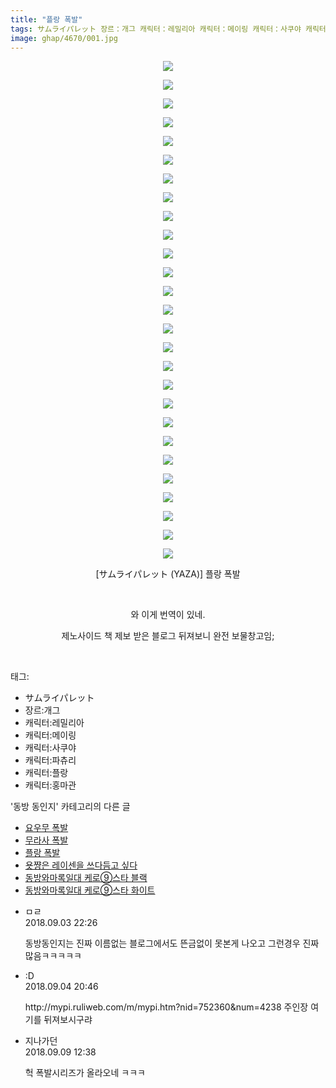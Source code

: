```yaml
---
title: "플랑 폭발"
tags: サムライパレット 장르：개그 캐릭터：레밀리아 캐릭터：메이링 캐릭터：사쿠야 캐릭터：파츄리 캐릭터：플랑 캐릭터：홍마관 YAZA 동방_동인지
image: ghap/4670/001.jpg
---
```

<div class="article">
<p style="text-align: center; clear: none; float: none;"><img src="{{ site.nasurl }}/ghap/4670/001.jpg"/></p>
<p style="text-align: center; clear: none; float: none;"><img src="{{ site.nasurl }}/ghap/4670/002.jpg"/></p>
<p style="text-align: center; clear: none; float: none;"><img src="{{ site.nasurl }}/ghap/4670/003.jpg"/></p>
<p style="text-align: center; clear: none; float: none;"><img src="{{ site.nasurl }}/ghap/4670/004.jpg"/></p>
<p style="text-align: center; clear: none; float: none;"><img src="{{ site.nasurl }}/ghap/4670/005.jpg"/></p>
<p style="text-align: center; clear: none; float: none;"><img src="{{ site.nasurl }}/ghap/4670/006.jpg"/></p>
<p style="text-align: center; clear: none; float: none;"><img src="{{ site.nasurl }}/ghap/4670/007.jpg"/></p>
<p style="text-align: center; clear: none; float: none;"><img src="{{ site.nasurl }}/ghap/4670/008.jpg"/></p>
<p style="text-align: center; clear: none; float: none;"><img src="{{ site.nasurl }}/ghap/4670/009.jpg"/></p>
<p style="text-align: center; clear: none; float: none;"><img src="{{ site.nasurl }}/ghap/4670/010.jpg"/></p>
<p style="text-align: center; clear: none; float: none;"><img src="{{ site.nasurl }}/ghap/4670/011.jpg"/></p>
<p style="text-align: center; clear: none; float: none;"><img src="{{ site.nasurl }}/ghap/4670/012.jpg"/></p>
<p style="text-align: center; clear: none; float: none;"><img src="{{ site.nasurl }}/ghap/4670/013.jpg"/></p>
<p style="text-align: center; clear: none; float: none;"><img src="{{ site.nasurl }}/ghap/4670/014.jpg"/></p>
<p style="text-align: center; clear: none; float: none;"><img src="{{ site.nasurl }}/ghap/4670/015.jpg"/></p>
<p style="text-align: center; clear: none; float: none;"><img src="{{ site.nasurl }}/ghap/4670/016.jpg"/></p>
<p style="text-align: center; clear: none; float: none;"><img src="{{ site.nasurl }}/ghap/4670/017.jpg"/></p>
<p style="text-align: center; clear: none; float: none;"><img src="{{ site.nasurl }}/ghap/4670/018.jpg"/></p>
<p style="text-align: center; clear: none; float: none;"><img src="{{ site.nasurl }}/ghap/4670/019.jpg"/></p>
<p style="text-align: center; clear: none; float: none;"><img src="{{ site.nasurl }}/ghap/4670/020.jpg"/></p>
<p style="text-align: center; clear: none; float: none;"><img src="{{ site.nasurl }}/ghap/4670/021.jpg"/></p>
<p style="text-align: center; clear: none; float: none;"><img src="{{ site.nasurl }}/ghap/4670/022.jpg"/></p>
<p style="text-align: center; clear: none; float: none;"><img src="{{ site.nasurl }}/ghap/4670/023.jpg"/></p>
<p style="text-align: center; clear: none; float: none;"><img src="{{ site.nasurl }}/ghap/4670/024.jpg"/></p>
<p style="text-align: center; clear: none; float: none;"><img src="{{ site.nasurl }}/ghap/4670/025.jpg"/></p>
<p style="text-align: center; clear: none; float: none;"><img src="{{ site.nasurl }}/ghap/4670/026.jpg"/></p>
<p style="text-align: center; clear: none; float: none;"><img src="{{ site.nasurl }}/ghap/4670/027.jpg"/></p>
<p style="text-align: center; clear: none; float: none;">[サムライパレット (YAZA)] 플랑 폭발</p>
<p style="text-align: center; clear: none; float: none;"><br/></p>
<p style="text-align: center; clear: none; float: none;">와 이게 번역이 있네.</p>
<p style="text-align: center; clear: none; float: none;">제노사이드 책 제보 받은 블로그 뒤져보니 완전 보물창고임;</p>
<p><br/></p>
</div><div class="tagTrail">
<p>태그: </p>
<ul>
<li>サムライパレット</li>
<li>장르:개그</li>
<li>캐릭터:레밀리아</li>
<li>캐릭터:메이링</li>
<li>캐릭터:사쿠야</li>
<li>캐릭터:파츄리</li>
<li>캐릭터:플랑</li>
<li>캐릭터:홍마관</li>
</ul>
</div><div class="another">
<p>'동방 동인지' 카테고리의 다른 글</p>
<ul>
<li><a href="/2018-09-03-ghap_4672">요우무 폭발</a></li>
<li><a href="/2018-09-03-ghap_4671">무라사 폭발</a></li>
<li><a href="/2018-09-03-ghap_4670">플랑 폭발</a></li>
<li><a href="/2018-09-03-ghap_4669">욧쨩은 레이센을 쓰다듬고 싶다</a></li>
<li><a href="/2018-09-03-ghap_4668">동방와마록일대 케로⑨스타 블랙</a></li>
<li><a href="/2018-09-03-ghap_4667">동방와마록일대 케로⑨스타 화이트</a></li>
</ul>
</div><div class="cb_module cb_fluid">
<div class="cb_wrt cb_profile">
<div class="comment">
<ul>
<li class="cb_thumb_off" id="comment15325568">
<div class="cb_comment_area">
<div class="cb_info_area">
<div class="cb_section">
<span class="cb_nick_name">ㅁㄹ</span>
</div>
<div class="cb_section">
<span class="cb_date">2018.09.03 22:26 </span>
</div>
</div>
<div class="cb_dsc_comment">
<p class="cb_dsc">
											동방동인지는 진짜 이름없는 블로그에서도 뜬금없이 못본게 나오고 그런경우 진짜많음ㅋㅋㅋㅋㅋ
										</p>
</div>
</div></li>
<li class="cb_thumb_off" id="comment15326098">
<div class="cb_comment_area">
<div class="cb_info_area">
<div class="cb_section">
<span class="cb_nick_name">:D</span>
</div>
<div class="cb_section">
<span class="cb_date">2018.09.04 20:46 </span>
</div>
</div>
<div class="cb_dsc_comment">
<p class="cb_dsc">
											http://mypi.ruliweb.com/m/mypi.htm?nid=752360&amp;num=4238  주인장 여기를 뒤져보시구랴
										</p>
</div>
</div></li>
<li class="cb_thumb_off" id="comment15328776">
<div class="cb_comment_area">
<div class="cb_info_area">
<div class="cb_section">
<span class="cb_nick_name">지나가던</span>
</div>
<div class="cb_section">
<span class="cb_date">2018.09.09 12:38 </span>
</div>
</div>
<div class="cb_dsc_comment">
<p class="cb_dsc">
											헉 폭발시리즈가 올라오네 ㅋㅋㅋ
										</p>
</div>
</div></li>
</ul>
</div>
</div><!-- commentList close -->
</div>
